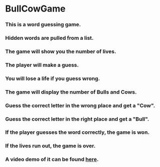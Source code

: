 # BullCowGame
### This is a word guessing game. 
### Hidden words are pulled from a list.
### The game will show you the number of lives.
### The player will make a guess.
### You will lose a life if you guess wrong.
### The game will display the number of Bulls and Cows. 
### Guess the correct letter in the wrong place and get a "Cow".
### Guess the correct letter in the right place and get a "Bull".
### If the player guesses the word correctly, the game is won.
### If the lives run out, the game is over.
### A video demo of it can be found <a href="https://youtu.be/jXO4w0JBazw">here</a>.
